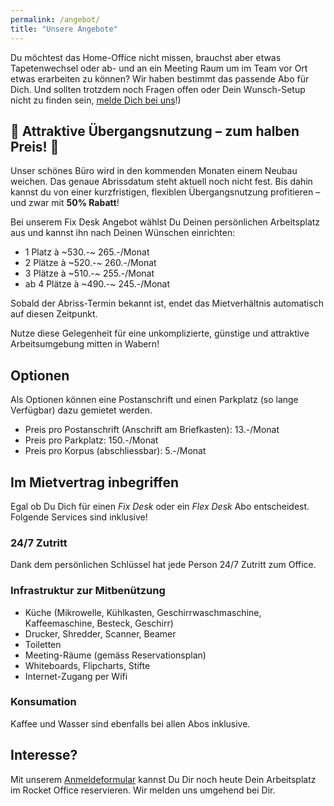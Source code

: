 ```yaml
---
permalink: /angebot/
title: "Unsere Angebote"
---
```


Du möchtest das Home-Office nicht missen, brauchst aber etwas Tapetenwechsel oder ab- und an ein Meeting Raum um im Team vor Ort etwas erarbeiten zu können? Wir haben bestimmt das passende Abo für Dich. Und sollten trotzdem noch Fragen offen oder Dein Wunsch-Setup nicht zu finden sein, [melde Dich bei uns](/kontakt/)!)

## 🚀 Attraktive Übergangsnutzung – zum halben Preis! 🚀

Unser schönes Büro wird in den kommenden Monaten einem Neubau weichen. Das genaue Abrissdatum steht aktuell noch nicht fest. Bis dahin kannst du von einer kurzfristigen, flexiblen Übergangsnutzung profitieren – und zwar mit **50% Rabatt**!

Bei unserem Fix Desk Angebot wählst Du Deinen persönlichen Arbeitsplatz aus und kannst ihn nach Deinen Wünschen einrichten:
* 1 Platz à ~530.-~ 265.-/Monat
* 2 Plätze à ~520.-~ 260.-/Monat
* 3 Plätze à ~510.-~ 255.-/Monat
* ab 4 Plätze à ~490.-~ 245.-/Monat

Sobald der Abriss-Termin bekannt ist, endet das Mietverhältnis automatisch auf diesen Zeitpunkt.

Nutze diese Gelegenheit für eine unkomplizierte, günstige und attraktive Arbeitsumgebung mitten in Wabern!

## Optionen

Als Optionen können eine Postanschrift und einen Parkplatz (so lange Verfügbar) dazu gemietet werden.

* Preis pro Postanschrift (Anschrift am Briefkasten): 13.-/Monat
* Preis pro Parkplatz: 150.-/Monat
* Preis pro Korpus (abschliessbar): 5.-/Monat

## Im Mietvertrag inbegriffen

Egal ob Du Dich für einen _Fix Desk_ oder ein _Flex Desk_ Abo entscheidest. Folgende Services sind inklusive!

### 24/7 Zutritt

Dank dem persönlichen Schlüssel hat jede Person 24/7 Zutritt zum Office.

### Infrastruktur zur Mitbenützung

* Küche (Mikrowelle, Kühlkasten, Geschirrwaschmaschine, Kaffeemaschine, Besteck, Geschirr)
* Drucker, Shredder, Scanner, Beamer
* Toiletten
* Meeting-Räume (gemäss Reservationsplan)
* Whiteboards, Flipcharts, Stifte
* Internet-Zugang per Wifi

### Konsumation

Kaffee und Wasser sind ebenfalls bei allen Abos inklusive.

## Interesse?

Mit unserem [Anmeldeformular](/anmelden/) kannst Du Dir noch heute Dein Arbeitsplatz im Rocket Office reservieren. Wir melden uns umgehend bei Dir.
